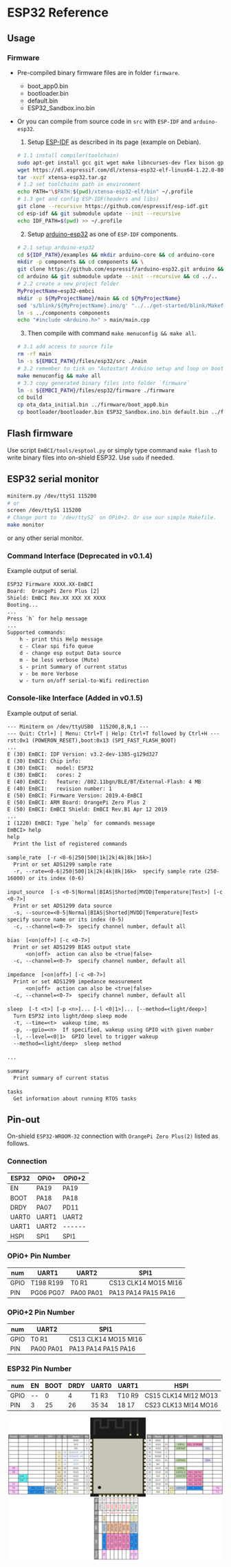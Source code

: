 # ESP32 Reference

## Usage
### Firmware
- Pre-compiled binary firmware files are in folder `firmware`.
    - boot_app0.bin
    - bootloader.bin
    - default.bin
    - ESP32_Sandbox.ino.bin

- Or you can compile from source code in `src` with `ESP-IDF` and `arduino-esp32`.
    1. Setup [ESP-IDF](https://github.com/espressif/esp-idf) as described in its page (example on Debian).
    ```bash
    # 1.1 install compiler(toolchain)
    sudo apt-get install gcc git wget make libncurses-dev flex bison gperf python python-serial
    wget https://dl.espressif.com/dl/xtensa-esp32-elf-linux64-1.22.0-80-g6c4433a-5.2.0.tar.gz -O xtensa-esp32.tar.gz
    tar -xvzf xtensa-esp32.tar.gz
    # 1.2 set toolchains path in environment
    echo PATH="\$PATH:$(pwd)/xtensa-esp32-elf/bin" ~/.profile
    # 1.3 get and config ESP-IDF(headers and libs)
    git clone --recursive https://github.com/espressif/esp-idf.git
    cd esp-idf && git submodule update --init --recursive
    echo IDF_PATH=$(pwd) >> ~/.profile
    ```

    2. Setup [arduino-esp32](https://github.com/espressif/arduino-esp32) as one of `ESP-IDF` components.
    ```bash
    # 2.1 setup arduino-esp32
    cd ${IDF_PATH}/examples && mkdir arduino-core && cd arduino-core
    mkdir -p components && cd components && \
    git clone https://github.com/espressif/arduino-esp32.git arduino && \
    cd arduino && git submodule update --init --recursive && cd ../..
    # 2.2 create a new project folder
    MyProjectName=esp32-embci
    mkdir -p ${MyProjectName}/main && cd ${MyProjectName}
    sed 's/blink/${MyProjectName}.ino/g' "../../get-started/blink/Makefile" > Makefile
    ln -s ../components components
    echo "#include <Arduino.h>" > main/main.cpp
    ```

    3. Then compile with command `make menuconfig && make all`.
    ```bash
    # 3.1 add access to source file
    rm -rf main
    ln -s ${EMBCI_PATH}/files/esp32/src ./main
    # 3.2 remember to tick on "Autostart Arduino setup and loop on boot"
    make menuconfig && make all
    # 3.3 copy generated binary files into folder `firmware`
    ln -s ${EMBCI_PATH}/files/esp32/firmware ./firmware
    cd build
    cp ota_data_initial.bin ../firmware/boot_app0.bin
    cp bootloader/bootloader.bin ESP32_Sandbox.ino.bin default.bin ../firmware/
    ```

## Flash firmware
Use script `EmBCI/tools/esptool.py` or simply type command `make flash` to write binary files into on-shield ESP32. Use `sudo` if needed.


## ESP32 serial monitor
```bash
miniterm.py /dev/ttyS1 115200
# or
screen /dev/ttyS1 115200
# Change port to `/dev/ttyS2` on OPi0+2. Or use our simple Makefile.
make monitor
```
or any other serial monitor.

### Command Interface (Deprecated in v0.1.4)
Example output of serial.
```
ESP32 Firmware XXXX.XX-EmBCI
Board:  OrangePi Zero Plus [2]
Shield: EmBCI Rev.XX XXX XX XXXX
Booting...
...
Press `h` for help message
...
Supported commands:
    h - print this Help message
    c - Clear spi fifo queue
    d - change esp output Data source
    m - be less verbose (Mute)
    s - print Summary of current status
    v - be more Verbose
    w - turn on/off serial-to-Wifi redirection
```

### Console-like Interface (Added in v0.1.5)
Example output of serial.
```
--- Miniterm on /dev/ttyUSB0  115200,8,N,1 ---
--- Quit: Ctrl+] | Menu: Ctrl+T | Help: Ctrl+T followed by Ctrl+H ---
rst:0x1 (POWERON_RESET),boot:0x13 (SPI_FAST_FLASH_BOOT)
...
E (30) EmBCI: IDF Version: v3.2-dev-1385-g129d327
E (30) EmBCI: Chip info:
E (30) EmBCI: 	model: ESP32
E (30) EmBCI: 	cores: 2
E (40) EmBCI: 	feature: /802.11bgn/BLE/BT/External-Flash: 4 MB
E (40) EmBCI: 	revision number: 1
E (50) EmBCI: Firmware Version: 2019.4-EmBCI
E (50) EmBCI: ARM Board: OrangePi Zero Plus 2
E (50) EmBCI: EmBCI Shield: EmBCI Rev.B1 Apr 12 2019
...
I (1220) EmBCI: Type `help` for commands message
EmBCI> help
help
  Print the list of registered commands

sample_rate  [-r <0-6|250|500|1k|2k|4k|8k|16k>]
  Print or set ADS1299 sample rate
  -r, --rate=<0-6|250|500|1k|2k|4k|8k|16k>  specify sample rate (250-16000) or its index (0-6)

input_source  [-s <0-5|Normal|BIAS|Shorted|MVDD|Temperature|Test>] [-c <0-7>]
  Print or set ADS1299 data source
  -s, --source=<0-5|Normal|BIAS|Shorted|MVDD|Temperature|Test>  specify source name or its index (0-5)
  -c, --channel=<0-7>  specify channel number, default all

bias  [<on|off>] [-c <0-7>]
  Print or set ADS1299 BIAS output state
      <on|off>  action can also be <true|false>
  -c, --channel=<0-7>  specify channel number, default all

impedance  [<on|off>] [-c <0-7>]
  Print or set ADS1299 impedance measurement
      <on|off>  action can also be <true|false>
  -c, --channel=<0-7>  specify channel number, default all

sleep  [-t <t>] [-p <n>]... [-l <0|1>]... [--method=<light/deep>]
  Turn ESP32 into light/deep sleep mode
  -t, --time=<t>  wakeup time, ms
  -p, --gpio=<n>  If specified, wakeup using GPIO with given number
  -l, --level=<0|1>  GPIO level to trigger wakeup
  --method=<light/deep>  sleep method

...

summary
  Print summary of current status

tasks
  Get information about running RTOS tasks
```


## Pin-out
On-shield `ESP32-WROOM-32` connection with `OrangePi Zero Plus(2)` listed as follows.

### Connection
| ESP32 | OPi0+ | OPi0+2 |
| -     | -     | -      |
| EN    | PA19  | PA19   |
| BOOT  | PA18  | PA18   |
| DRDY  | PA07  | PD11   |
| UART0 | UART1 | UART2  |
| UART1 | UART2 | ------ |
| HSPI  | SPI1  | SPI1   |

### OPi0+ Pin Number
| num  | UART1     | UART2     | SPI1                 |
| -    | -         | -         | -                    |
| GPIO | T198 R199 | T0   R1   | CS13 CLK14 MO15 MI16 |
| PIN  | PG06 PG07 | PA00 PA01 | PA13 PA14  PA15 PA16 |

### OPi0+2 Pin Number
| num  | UART2     | SPI1                 |
| -    | -         | -                    |
| GPIO | T0   R1   | CS13 CLK14 MO15 MI16 |
| PIN  | PA00 PA01 | PA13 PA14  PA15 PA16 |

### ESP32 Pin Number
| num  | EN | BOOT | DRDY | UART0 | UART1  | HSPI                 |
| -    | -  | -    | -    | -     | -      | -                    |
| GPIO | -- | 0    | 4    | T1 R3 | T10 R9 | CS15 CLK14 MI12 MO13 |
| PIN  | 3  | 25   | 26   | 35 34 | 18  17 | CS23 CLK13 MI14 MO16 |

![ESP32 Pin-out](../images/ESP32-Pinout.png)

